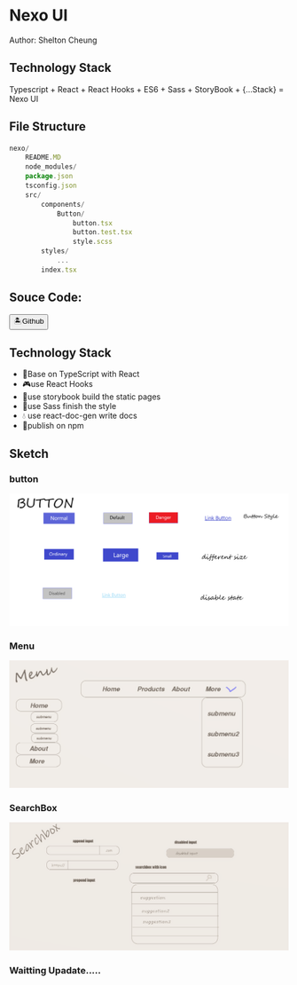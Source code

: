 # Nexo UI

Author: Shelton Cheung

## Technology Stack

Typescript	+	React    +	React Hooks   +	ES6   +	Sass   +	StoryBook	+  {...Stack}	= Nexo UI

## File Structure

```js
nexo/
	README.MD
	node_modules/
	package.json
	tsconfig.json
	src/
		components/
			Button/
				button.tsx
				button.test.tsx
				style.scss
		styles/
			...
	    index.tsx
```

## Souce Code:

​    <Button btnType="link" size='lg' href="https://github.com/Mowmowj/NexoUI"> 🏝Github</Button>

## Technology Stack

- 🧠️Base on TypeScript with React
- 🎮use React Hooks
- 🍥use storybook build the static pages
- 🥗use Sass finish the style
- 💧 use react-doc-gen write docs
- 🥩publish on npm



## Sketch

### button

![image button sketch](https://github.com/Mowmowj/NexoUI/blob/master/sketch/Button.png)

### Menu
![image Menu sketch](https://github.com/Mowmowj/NexoUI/blob/master/sketch/Menu.jpg)

### SearchBox
![image SearchBox sketch](https://github.com/Mowmowj/NexoUI/blob/master/sketch/SearchBox.jpg)


###  Waitting  Upadate.....
